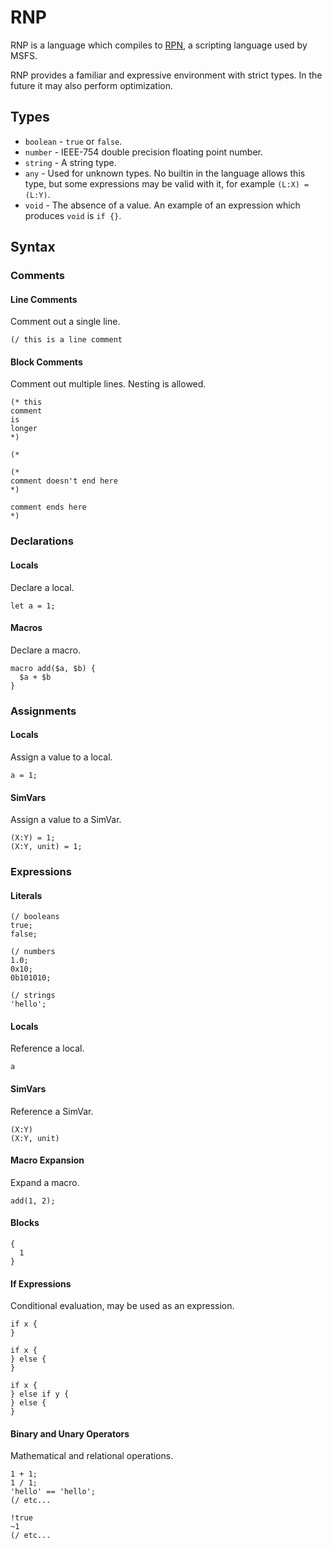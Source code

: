 # RNP

RNP is a language which compiles to [RPN][], a scripting language used by MSFS.

RNP provides a familiar and expressive environment with strict types. In
the future it may also perform optimization.

## Types

- `boolean` - `true` or `false`.
- `number` - IEEE-754 double precision floating point number.
- `string` - A string type.
- `any` - Used for unknown types. No builtin in the language allows this type,
   but some expressions may be valid with it, for example `(L:X) = (L:Y)`.
- `void` - The absence of a value. An example of an expression which produces
  `void` is `if {}`.

## Syntax

### Comments

#### Line Comments

Comment out a single line.

```rnp
(/ this is a line comment
```

#### Block Comments

Comment out multiple lines. Nesting is allowed.

```rnp
(* this
comment
is
longer
*)
```

```rnp
(*

(*
comment doesn't end here
*)

comment ends here
*)
```

### Declarations

#### Locals

Declare a local.

```rnp
let a = 1;
```

#### Macros

Declare a macro.

```rnp
macro add($a, $b) {
  $a + $b
}
```

### Assignments

#### Locals

Assign a value to a local.

```rnp
a = 1;
```

#### SimVars

Assign a value to a SimVar.

```rnp
(X:Y) = 1;
(X:Y, unit) = 1;
```

### Expressions

#### Literals

```rnp
(/ booleans
true;
false;

(/ numbers
1.0;
0x10;
0b101010;

(/ strings
'hello';
```

#### Locals

Reference a local.

```rnp
a
```

#### SimVars

Reference a SimVar.

```rnp
(X:Y)
(X:Y, unit)
```

#### Macro Expansion

Expand a macro.

```rnp
add(1, 2);
```

#### Blocks

```rnp
{
  1
}
```

#### If Expressions

Conditional evaluation, may be used as an expression.

```rnp
if x {
}
```

```rnp
if x {
} else {
}
```

```rnp
if x {
} else if y {
} else {
}
```

#### Binary and Unary Operators

Mathematical and relational operations.

```rnp
1 + 1;
1 / 1;
'hello' == 'hello';
(/ etc...

!true
~1
(/ etc...
```

[RPN]: https://www.prepar3d.com/SDKv5/sdk/scripting/rpn_scripting.html
